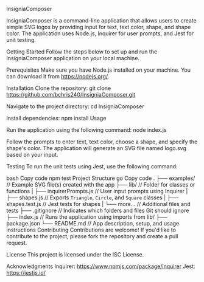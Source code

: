 InsigniaComposer

InsigniaComposer is a command-line application that allows users to create simple SVG logos by providing input for text, text color, shape, and shape color. The application uses Node.js, Inquirer for user prompts, and Jest for unit testing.

Getting Started
Follow the steps below to set up and run the InsigniaComposer application on your local machine.

Prerequisites
Make sure you have Node.js installed on your machine. You can download it from https://nodejs.org/.

Installation
Clone the repository:
git clone https://github.com/bchris240/InsigniaComposer.git

Navigate to the project directory:
cd InsigniaComposer

Install dependencies:
npm install
Usage

Run the application using the following command:
node index.js

Follow the prompts to enter text, text color, choose a shape, and specify the shape's color. The application will generate an SVG file named logo.svg based on your input.

Testing
To run the unit tests using Jest, use the following command:

bash
Copy code
npm test
Project Structure
go
Copy code
.
├── examples/           // Example SVG file(s) created with the app
├── lib/                // Folder for classes or functions
|   ├── inquirerPrompts.js  // User input prompts using Inquirer
|   ├── shapes.js       // Exports `Triangle`, `Circle`, and `Square` classes
|   ├── shapes.test.js  // Jest tests for shapes
|   └── more...         // Additional files and tests
├── .gitignore          // Indicates which folders and files Git should ignore
├── index.js            // Runs the application using imports from lib/
├── package.json
└── README.md           // App description, setup, and usage instructions
Contributing
Contributions are welcome! If you'd like to contribute to the project, please fork the repository and create a pull request.

License
This project is licensed under the ISC License.

Acknowledgments
Inquirer: https://www.npmjs.com/package/inquirer
Jest: https://jestjs.io/